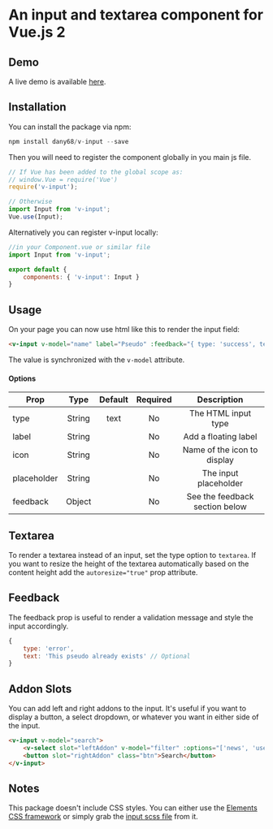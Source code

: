 # An input and textarea component for Vue.js 2

## Demo

A live demo is available [here](https://dany68.github.io/elements/docs/components/forms#input).

## Installation

You can install the package via npm:

```php
npm install dany68/v-input --save
```

Then you will need to register the component globally in you main js file.

```js
// If Vue has been added to the global scope as:
// window.Vue = require('Vue')
require('v-input');

// Otherwise
import Input from 'v-input';
Vue.use(Input);
```

Alternatively you can register v-input locally:

```js
//in your Component.vue or similar file
import Input from 'v-input';

export default {
    components: { 'v-input': Input }
}
```

## Usage

On your page you can now use html like this to render the input field:

```html
<v-input v-model="name" label="Pseudo" :feedback="{ type: 'success', text: 'This pseudo is amazing.' }"></v-input>
```

The value is synchronized with the `v-model` attribute.

#### Options

| Prop        | Type   | Default | Required | Description                     |
| ----------- |:------:|:-------:|:--------:|:-------------------------------:|
| type        | String | text    | No       | The HTML input type             |
| label       | String |         | No       | Add a floating label            |
| icon        | String |         | No       | Name of the icon to display     |
| placeholder | String |         | No       | The input placeholder           |
| feedback    | Object |         | No       | See the feedback section below  |

## Textarea

To render a textarea instead of an input, set the type option to `textarea`.
If you want to resize the height of the textarea automatically based on the content height add the `autoresize="true"` prop attribute.

## Feedback

The feedback prop is useful to render a validation message and style the input accordingly.
```js
{
    type: 'error',
    text: 'This pseudo already exists' // Optional
}
```

## Addon Slots

You can add left and right addons to the input.
It's useful if you want to display a button, a select dropdown, or whatever you want in either side of the input.

```html
<v-input v-model="search">
    <v-select slot="leftAddon" v-model="filter" :options="['news', 'users']"></v-select>
    <button slot="rightAddon" class="btn">Search</button>
</v-input>
```

## Notes

This package doesn't include CSS styles.
You can either use the [Elements CSS framework](https://github.com/dany68/elements) or simply grab the [input scss file](https://github.com/dany68/elements/tree/master/sass/form/input.scss) from it.
